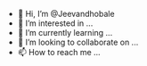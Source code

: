 - 👋 Hi, I’m @Jeevandhobale
- 👀 I’m interested in ...
- 🌱 I’m currently learning ...
- 💞️ I’m looking to collaborate on ...
- 📫 How to reach me ...

<!---
Jeevandhobale/Jeevandhobale is a ✨ special ✨ repository because its `README.md` (this file) appears on your GitHub profile.
You can click the Preview link to take a look at your changes.
--->
